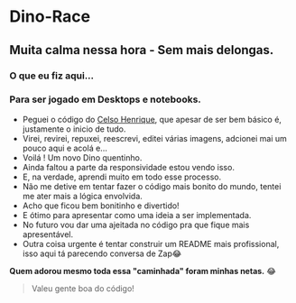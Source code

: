 # Dino-Race
## Muita calma nessa hora - Sem mais delongas.
### O que eu fiz aqui...
### Para ser jogado em Desktops e notebooks.

- Peguei o código do [Celso Henrique](https://github.com/celso-henrique/), que apesar de ser bem básico é, justamente o inicio de tudo.
- Virei, revirei, repuxei, reescrevi, editei várias imagens, adcionei mai um pouco aqui e acolá e...
- Voilá ! Um novo Dino quentinho.
- Ainda faltou a parte da responsividade  estou vendo isso.
- E, na verdade, aprendi muito em todo esse processo.
- Não me detive em tentar fazer o código mais bonito do mundo, tentei me ater mais a lógica envolvida.
- Acho que ficou bem bonitinho e divertido!
- E ótimo para apresentar como uma ideia a ser implementada.
- No futuro vou dar uma ajeitada no código pra que fique mais apresentável.
- Outra coisa urgente é tentar construir um README mais profissional, isso aqui tá parecendo conversa de Zap😂


**Quem adorou mesmo toda essa "caminhada" foram minhas netas.** 😂
> Valeu gente boa do código!

 
